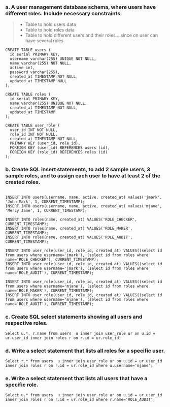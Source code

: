 
### a. A user management database schema, where users have different roles. Include necessary constraints.


> - Table to hold users data
> - Table to hold roles data
> - Table to hold different users and their roles....since on user can have several roles


```
CREATE TABLE users (
  id serial PRIMARY KEY,
  username varchar(255) UNIQUE NOT NULL,
  name varchar(255) NOT NULL,
  active int,
  password varchar(255),
  created_at TIMESTAMP NOT NULL,
  updated_at TIMESTAMP NULL
);
```


```
CREATE TABLE roles (
  id serial PRIMARY KEY,
  name varchar(255) UNIQUE NOT NULL,
  created_at TIMESTAMP NOT NULL,
  updated_at TIMESTAMP
);
```


```
CREATE TABLE user_role (
  user_id INT NOT NULL,
  role_id INT NOT NULL,
  created_at TIMESTAMP NOT NULL,
  PRIMARY KEY (user_id, role_id),
  FOREIGN KEY (user_id) REFERENCES users (id),
  FOREIGN KEY (role_id) REFERENCES roles (id)
);
```

### b. Create SQL insert statements, to add 2 sample users, 3 sample roles, and to assign each user to have at least 2 of the created roles.
```

INSERT INTO users(username, name, active, created_at) values('jmark', 'John Mark', 1, CURRENT_TIMESTAMP);
INSERT INTO users(username, name, active, created_at) values('mjane', 'Mercy Jane', 1, CURRENT_TIMESTAMP);

INSERT INTO roles(name, created_at) VALUES('ROLE_CHECKER', CURRENT_TIMESTAMP);
INSERT INTO roles(name, created_at) VALUES('ROLE_MAKER', CURRENT_TIMESTAMP);
INSERT INTO roles(name, created_at) VALUES('ROLE_AUDIT', CURRENT_TIMESTAMP);

INSERT INTO user_role(user_id, role_id, created_at) VALUES((select id from users where username='jmark'), (select id from roles where name='ROLE_CHECKER'), CURRENT_TIMESTAMP);
INSERT INTO user_role(user_id, role_id, created_at) VALUES((select id from users where username='jmark'), (select id from roles where name='ROLE_AUDIT'), CURRENT_TIMESTAMP);

INSERT INTO user_role(user_id, role_id, created_at) VALUES((select id from users where username='mjane'), (select id from roles where name='ROLE_MAKER'), CURRENT_TIMESTAMP);
INSERT INTO user_role(user_id, role_id, created_at) VALUES((select id from users where username='mjane'), (select id from roles where name='ROLE_AUDIT'), CURRENT_TIMESTAMP);

```
### c. Create SQL select statements showing all users and respective roles.

```
Select u.*, r.name from users  u inner join user_role ur on u.id = ur.user_id inner join roles r on r.id = ur.role_id;
```

### d. Write a select statement that lists all roles for a specific user.

```
Select r.* from users  u inner join user_role ur on u.id = ur.user_id inner join roles r on r.id = ur.role_id where u.username='mjane';
```
### e. Write a select statement that lists all users that have a specific role.

```
Select u.* from users  u inner join user_role ur on u.id = ur.user_id inner join roles r on r.id = ur.role_id where r.name='ROLE_AUDIT';
```
